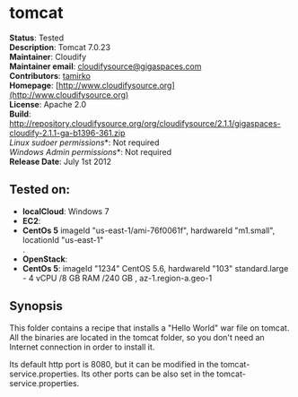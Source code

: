 # tomcat 

**Status**: Tested  
**Description**: Tomcat 7.0.23  
**Maintainer**:       Cloudify  
**Maintainer email**: cloudifysource@gigaspaces.com  
**Contributors**:    [tamirko](https://github.com/tamirko)  
**Homepage**:   [http://www.cloudifysource.org](http://www.cloudifysource.org)  
**License**:      Apache 2.0   
**Build**: http://repository.cloudifysource.org/org/cloudifysource/2.1.1/gigaspaces-cloudify-2.1.1-ga-b1396-361.zip  
**Linux* sudoer permissions**:	Not required  
**Windows* Admin permissions**:  Not required    
**Release Date**: July 1st 2012  


Tested on:
--------

* <strong>localCloud</strong>: Windows 7 
* <strong>EC2</strong>: 
 * <strong>CentOs 5</strong> imageId "us-east-1/ami-76f0061f", hardwareId "m1.small", locationId "us-east-1"  
.
* <strong>OpenStack</strong>:  
 * <strong>CentOs 5</strong>: imageId "1234" CentOS 5.6, hardwareId "103" standard.large - 4 vCPU /8 GB RAM /240 GB , az-1.region-a.geo-1 


Synopsis
--------

This folder contains a recipe that installs a "Hello World" war file on tomcat.
All the binaries are located in the tomcat folder, so you don't need an Internet connection in order to install it.


Its default http port is 8080, but it can be modified in the tomcat-service.properties.
Its other ports can be also set in the tomcat-service.properties.
